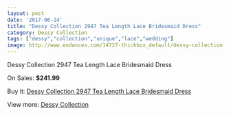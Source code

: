 ```yaml
---
layout: post
date: '2017-06-24'
title: "Dessy Collection 2947 Tea Length Lace Bridesmaid Dress"
category: Dessy Collection
tags: ["dessy","collection","unique","lace","wedding"]
image: http://www.eudances.com/14727-thickbox_default/dessy-collection-2947-tea-length-lace-bridesmaid-dress.jpg
---
```

Dessy Collection 2947 Tea Length Lace Bridesmaid Dress

On Sales: **$241.99**
<a href="https://www.eudances.com/en/dessy-collection/4400-dessy-collection-2947-tea-length-lace-bridesmaid-dress.html"><amp-img layout="responsive" width="600" height="600" src="//www.eudances.com/14727-thickbox_default/dessy-collection-2947-tea-length-lace-bridesmaid-dress.jpg" alt="Dessy Collection 2947 Tea Length Lace Bridesmaid Dress 0" /></a>
<a href="https://www.eudances.com/en/dessy-collection/4400-dessy-collection-2947-tea-length-lace-bridesmaid-dress.html"><amp-img layout="responsive" width="600" height="600" src="//www.eudances.com/14730-thickbox_default/dessy-collection-2947-tea-length-lace-bridesmaid-dress.jpg" alt="Dessy Collection 2947 Tea Length Lace Bridesmaid Dress 1" /></a>
<a href="https://www.eudances.com/en/dessy-collection/4400-dessy-collection-2947-tea-length-lace-bridesmaid-dress.html"><amp-img layout="responsive" width="600" height="600" src="//www.eudances.com/14729-thickbox_default/dessy-collection-2947-tea-length-lace-bridesmaid-dress.jpg" alt="Dessy Collection 2947 Tea Length Lace Bridesmaid Dress 2" /></a>
<a href="https://www.eudances.com/en/dessy-collection/4400-dessy-collection-2947-tea-length-lace-bridesmaid-dress.html"><amp-img layout="responsive" width="600" height="600" src="//www.eudances.com/14728-thickbox_default/dessy-collection-2947-tea-length-lace-bridesmaid-dress.jpg" alt="Dessy Collection 2947 Tea Length Lace Bridesmaid Dress 3" /></a>

Buy it: [Dessy Collection 2947 Tea Length Lace Bridesmaid Dress](https://www.eudances.com/en/dessy-collection/4400-dessy-collection-2947-tea-length-lace-bridesmaid-dress.html "Dessy Collection 2947 Tea Length Lace Bridesmaid Dress")

View more: [Dessy Collection](https://www.eudances.com/en/60-Dessy-Collection "Dessy Collection")